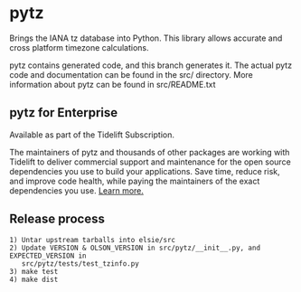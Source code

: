 # pytz

Brings the IANA tz database into Python. This library allows accurate and
cross platform timezone calculations.

pytz contains generated code, and this branch generates it. The actual
pytz code and documentation can be found in the src/ directory. More
information about pytz can be found in src/README.txt

## pytz for Enterprise

Available as part of the Tidelift Subscription.

The maintainers of pytz and thousands of other packages are working with Tidelift to deliver commercial support and maintenance for the open source dependencies you use to build your applications. Save time, reduce risk, and improve code health, while paying the maintainers of the exact dependencies you use. [Learn more.](https://tidelift.com/subscription/pkg/pypi-pytz?utm_source=pypi-pytz&utm_medium=referral&utm_campaign=enterprise&utm_term=repo)


## Release process ##

    1) Untar upstream tarballs into elsie/src
    2) Update VERSION & OLSON_VERSION in src/pytz/__init__.py, and EXPECTED_VERSION in
       src/pytz/tests/test_tzinfo.py
    3) make test
    4) make dist

